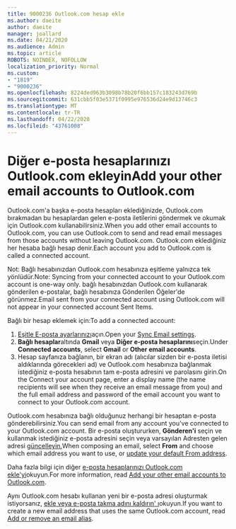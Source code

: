 ```yaml
---
title: 9000236 Outlook.com hesap ekle
ms.author: daeite
author: daeite
manager: joallard
ms.date: 04/21/2020
ms.audience: Admin
ms.topic: article
ROBOTS: NOINDEX, NOFOLLOW
localization_priority: Normal
ms.custom:
- "1819"
- "9000236"
ms.openlocfilehash: 8224ded963b3098b78b20f6bb157c183243d769b
ms.sourcegitcommit: 631cbb5f03e5371f0995e976536d24e9d13746c3
ms.translationtype: MT
ms.contentlocale: tr-TR
ms.lasthandoff: 04/22/2020
ms.locfileid: "43761008"
---
```

# <a name="add-your-other-email-accounts-to-outlookcom"></a><span data-ttu-id="e8468-102">Diğer e-posta hesaplarınızı Outlook.com ekleyin</span><span class="sxs-lookup"><span data-stu-id="e8468-102">Add your other email accounts to Outlook.com</span></span>

<span data-ttu-id="e8468-103">Outlook.com'a başka e-posta hesapları eklediğinizde, Outlook.com bırakmadan bu hesaplardan gelen e-posta iletilerini göndermek ve okumak için Outlook.com kullanabilirsiniz.</span><span class="sxs-lookup"><span data-stu-id="e8468-103">When you add other email accounts to Outlook.com, you can use Outlook.com to send and read email messages from those accounts without leaving Outlook.com.</span></span> <span data-ttu-id="e8468-104">Outlook.com eklediğiniz her hesaba bağlı hesap denir.</span><span class="sxs-lookup"><span data-stu-id="e8468-104">Each account you add to Outlook.com is called a connected account.</span></span>

<span data-ttu-id="e8468-105">Not: Bağlı hesabınızdan Outlook.com hesabınıza eşitleme yalnızca tek yönlüdür.</span><span class="sxs-lookup"><span data-stu-id="e8468-105">Note: Syncing from your connected account to your Outlook.com account is one-way only.</span></span> <span data-ttu-id="e8468-106">bağlı hesabınızdan Outlook.com kullanarak gönderilen e-postalar, bağlı hesabınıza Gönderilen Öğeler'de görünmez.</span><span class="sxs-lookup"><span data-stu-id="e8468-106">Email sent from your connected account using Outlook.com will not appear in your connected account Sent Items.</span></span>

<span data-ttu-id="e8468-107">Bağlı bir hesap eklemek için:</span><span class="sxs-lookup"><span data-stu-id="e8468-107">To add a connected account:</span></span>

1. <span data-ttu-id="e8468-108">[Eşitle E-posta ayarlarınızı](https://go.microsoft.com/fwlink/?linkid=875264)açın.</span><span class="sxs-lookup"><span data-stu-id="e8468-108">Open your [Sync Email settings](https://go.microsoft.com/fwlink/?linkid=875264).</span></span>
2. <span data-ttu-id="e8468-109">**Bağlı hesaplar**altında **Gmail** veya **Diğer e-posta hesaplarını**seçin.</span><span class="sxs-lookup"><span data-stu-id="e8468-109">Under **Connected accounts**, select **Gmail** or **Other email accounts**.</span></span>
3. <span data-ttu-id="e8468-110">Hesap sayfanıza bağlanın, bir ekran adı (alıcılar sizden bir e-posta iletisi aldıklarında görecekleri ad) ve Outlook.com hesabınıza bağlanmak istediğiniz e-posta hesabının tam e-posta adresini ve parolasını girin.</span><span class="sxs-lookup"><span data-stu-id="e8468-110">On the Connect your account page, enter a display name (the name recipients will see when they receive an email message from you) and the full email address and password of the email account you want to connect to your Outlook.com account.</span></span>

<span data-ttu-id="e8468-111">Outlook.com hesabınıza bağlı olduğunuz herhangi bir hesaptan e-posta gönderebilirsiniz.</span><span class="sxs-lookup"><span data-stu-id="e8468-111">You can send email from any account you've connected to your Outlook.com account.</span></span> <span data-ttu-id="e8468-112">Bir e-posta oluştururken, **Gönderen'i** seçin ve kullanmak istediğiniz e-posta adresini seçin veya varsayılan Adresten gelen adresi [güncelleyin.](https://go.microsoft.com/fwlink/?linkid=875264)</span><span class="sxs-lookup"><span data-stu-id="e8468-112">When composing an email, select **From** and choose which email address you want to use, or [update your default From address](https://go.microsoft.com/fwlink/?linkid=875264).</span></span>

<span data-ttu-id="e8468-113">Daha fazla bilgi için diğer [e-posta hesaplarınızı Outlook.com ekle'yi](https://support.office.com/article/c5224df4-5885-4e79-91ba-523aa743f0ba?wt.mc_id=Office_Outlook_com_Alchemy)okuyun.</span><span class="sxs-lookup"><span data-stu-id="e8468-113">For more information, read [Add your other email accounts to Outlook.com](https://support.office.com/article/c5224df4-5885-4e79-91ba-523aa743f0ba?wt.mc_id=Office_Outlook_com_Alchemy).</span></span>

<span data-ttu-id="e8468-114">Aynı Outlook.com hesabı kullanan yeni bir e-posta adresi oluşturmak istiyorsanız, [ekle veya e-posta takma adını kaldırın' ı](https://support.office.com/article/459b1989-356d-40fa-a689-8f285b13f1f2?wt.mc_id=Office_Outlook_com_Alchemy)okuyun.</span><span class="sxs-lookup"><span data-stu-id="e8468-114">If you want to create a new email address that uses the same Outlook.com account, read [Add or remove an email alias](https://support.office.com/article/459b1989-356d-40fa-a689-8f285b13f1f2?wt.mc_id=Office_Outlook_com_Alchemy).</span></span>